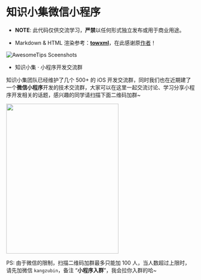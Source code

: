 # 知识小集微信小程序

* **NOTE**: 此代码仅供交流学习，**严禁**以任何形式独立发布或用于商业用途。

* Markdown & HTML 渲染参考：**[towxml](https://github.com/sbfkcel/towxml)**，在此感谢原[作者](https://github.com/sbfkcel)！

![AwesomeTips Sceenshots](https://file.kangzubin.com/iostips/WXApp-Screenshot.jpg)

* 知识小集 · 小程序开发交流群

知识小集团队已经维护了几个 500+ 的 iOS 开发交流群，同时我们也在近期建了一个**微信小程序**开发的技术交流群，大家可以在这里一起交流讨论、学习分享小程序开发相关的话题，感兴趣的同学请扫描下面二维码加群~

<img src='https://file.kangzubin.com/iostips/WxAppGroup-20180701.jpg' height='400' width='300'/>

PS: 由于微信的限制，扫描二维码加群最多只能加 100 人，当人数超过上限时，请先加微信 `kangzubin`，备注 “**小程序入群**”，我会拉你入群的哈~

